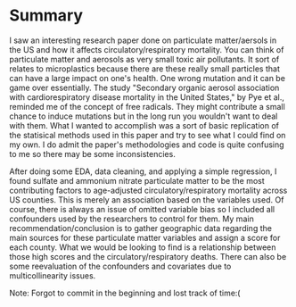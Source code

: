 # **Summary**

I saw an interesting research paper done on particulate matter/aersols in the US and how it affects circulatory/respiratory mortality. You can think of particulate matter and aerosols as very small toxic air pollutants. It sort of relates to microplastics because there are these really small particles that can have a large impact on one's health. One wrong mutation and it can be game over essentially. The study "Secondary organic aerosol association with cardiorespiratory disease mortality in the United States," by Pye et al., reminded me of the concept of free radicals. They might contribute a small chance to induce mutations but in the long run you wouldn't want to deal with them. 
What I wanted to accomplish was a sort of basic replication of the statisical methods used in this paper and try to see what I could find on my own. I do admit the paper's methodologies and code is quite confusing to me so there may be some inconsistencies. 

After doing some EDA, data cleaning, and applying a simple regression, I found sulfate and ammonium nitrate particulate matter to be the most contributing factors to age-adjusted circulatory/respiratory mortality across US counties. This is merely an association based on the variables used. Of course, there is always an issue of omitted variable bias so I included all confounders used by the researchers to control for them. My main recommendation/conclusion is to gather geographic data regarding the main sources for these particulate matter variables and assign a score for each county. What we would be looking to find is a relationship between those high scores and the circulatory/respiratory deaths. There can also be some reevaluation of the confounders and covariates due to multicollinearity issues. 

Note: Forgot to commit in the beginning and lost track of time:(
